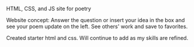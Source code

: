 HTML, CSS, and JS site for poetry

Website concept: 
Answer the question or insert your idea in the box and see your poem update on the left. 
See others' work and save to favorites. 

Created starter html and css. Will continue to add as my skills are refined. 

